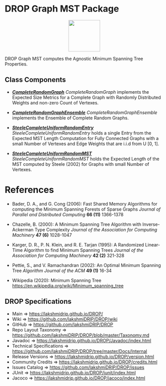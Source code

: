 # DROP Graph MST Package

<p align="center"><img src="https://github.com/lakshmiDRIP/DROP/blob/master/DRIP_Logo.gif?raw=true" width="100"></p>

DROP Graph MST computes the Agnostic Minimum Spanning Tree Properties.


## Class Components

 * [***CompleteRandomGraph***](https://github.com/lakshmiDRIP/DROP/tree/master/src/main/java/org/drip/graph/mst/CompleteRandomGraph.java)
 <i>CompleteRandomGraph</i> implements the Expected Size Metrics for a Complete Graph with Randomly Distributed Weights and non-zero Count of Vertexes.

 * [***CompleteRandomGraphEnsemble***](https://github.com/lakshmiDRIP/DROP/tree/master/src/main/java/org/drip/graph/mst/CompleteRandomGraphEnsemble.java)
 <i>CompleteRandomGraphEnsemble</i> implements the Ensemble of Complete Random Graphs.

 * [***SteeleCompleteUniformRandomEntry***](https://github.com/lakshmiDRIP/DROP/tree/master/src/main/java/org/drip/graph/mst/SteeleCompleteUniformRandomEntry.java)
 <i>SteeleCompleteUniformRandomEntry</i> holds a single Entry from the Expected MST Length Computation for Fully Connected Graphs with a small Number of Vertexes and Edge Weights that are i.i.d from U [0, 1].

 * [***SteeleCompleteUniformRandomMST***](https://github.com/lakshmiDRIP/DROP/tree/master/src/main/java/org/drip/graph/mst/SteeleCompleteUniformRandomMST.java)
 <i>SteeleCompleteUniformRandomMST</i> holds the Expected Length of the MST computed by Steele (2002) for Graphs with small Number of Vertexes.


# References

 * Bader, D. A., and G. Cong (2006): Fast Shared Memory Algorithms for computing the Minimum Spanning Forests of Sparse Graphs <i>Journal of Parallel and Distributed Computing</i> <b>66 (11)</b> 1366-1378

 * Chazelle, B. (2000): A Minimum Spanning Tree Algorithm with Inverse-Ackerman Type Complexity <i> Journal of the Association for Computing Machinery</i> <b>47 (6)</b> 1028-1047

 * Karger, D. R., P. N. Klein, and R. E. Tarjan (1995): A Randomized Linear-Time Algorithm to find Minimum Spanning Trees <i> Journal of the Association for Computing Machinery</i> <b>42 (2)</b> 321-328

 * Pettie, S., and V. Ramachandran (2002): An Optimal Minimum Spanning Tree <i>Algorithm Journal of the ACM</i> <b>49 (1)</b> 16-34

 * Wikipedia (2020): Minimum Spanning Tree https://en.wikipedia.org/wiki/Minimum_spanning_tree


## DROP Specifications

 * Main                     => https://lakshmidrip.github.io/DROP/
 * Wiki                     => https://github.com/lakshmiDRIP/DROP/wiki
 * GitHub                   => https://github.com/lakshmiDRIP/DROP
 * Repo Layout Taxonomy     => https://github.com/lakshmiDRIP/DROP/blob/master/Taxonomy.md
 * Javadoc                  => https://lakshmidrip.github.io/DROP/Javadoc/index.html
 * Technical Specifications => https://github.com/lakshmiDRIP/DROP/tree/master/Docs/Internal
 * Release Versions         => https://lakshmidrip.github.io/DROP/version.html
 * Community Credits        => https://lakshmidrip.github.io/DROP/credits.html
 * Issues Catalog           => https://github.com/lakshmiDRIP/DROP/issues
 * JUnit                    => https://lakshmidrip.github.io/DROP/junit/index.html
 * Jacoco                   => https://lakshmidrip.github.io/DROP/jacoco/index.html
